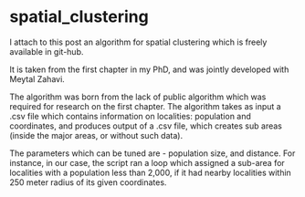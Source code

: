 # spatial_clustering

I attach to this post an algorithm for spatial clustering which 
is freely available in git-hub. 

It is taken from the first chapter in my PhD, 
and was jointly developed with Meytal Zahavi.

The algorithm was born from the lack of public algorithm 
which was required for research on the first chapter.
The algorithm takes as input a .csv file which contains 
information on localities: population and coordinates, 
and produces output of a .csv file, 
which creates sub areas (inside the major areas, or without such data). 

The parameters which can be tuned are - population size, and distance. 
For instance, in our case, the script ran a loop which assigned a sub-area 
for localities with a population less than 2,000, 
if it had nearby localities within 250 meter radius of its given coordinates.
